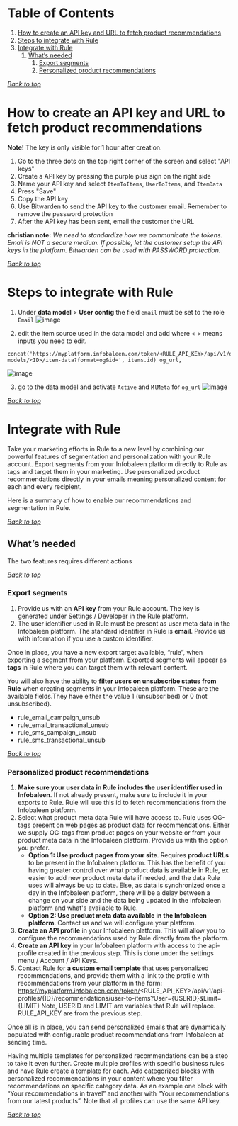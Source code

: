 # Table of Contents
1. [How to create an API key and URL to fetch product recommendations](#how-to-create-an-api-key-and-url-to-fetch-product-recommendations)
1. [Steps to integrate with Rule](#steps-to-integrate-with-rule)
1. [Integrate with Rule](#integrate-with-rule)
    1. [What’s needed](#what’s-needed)
        1. [Export segments](#export-segments)
        1. [Personalized product recommendations](#personalized-product-recommendations)
[](#table-of-contents)

[*Back to top*](#table-of-contents)

# How to create an API key and URL to fetch product recommendations

**Note!** The key is only visible for 1 hour after creation. 

1. Go to the three dots on the top right corner of the screen and select "API keys"
2. Create a API key by pressing the purple plus sign on the right side
3. Name your API key and select `ItemToItems`, `UserToItems`, and `ItemData`
4. Press "Save"
5. Copy the API key
6. Use Bitwarden to send the API key to the customer email. Remember to remove the password protection
7. After the API key has been sent, email the customer the URL

**christian note:** _We need to standardize how we communicate the tokens. Email is NOT a secure medium. If possible, let the customer setup the API keys in the platform.
Bitwarden can be used with PASSWORD protection._ 

[*Back to top*](#table-of-contents)

# Steps to integrate with Rule
1. Under **data model** > **User config** the field `email` must be set to the role `Email`
![image](https://user-images.githubusercontent.com/102239423/171419337-eb122526-59b4-4344-9613-542fa24f8a1e.png)

2. edit the item source used in the data model and add where `< >` means inputs you need to edit.

```
concat('https://myplatform.infobaleen.com/token/<RULE_API_KEY>/api/v1/data-models/<ID>/item-data?format=og&id=', items.id) og_url,  
 ```
![image](https://user-images.githubusercontent.com/102239423/171423278-18d58beb-2084-4db7-b02a-61762dcd192c.png)

3. go to the data model and activate `Active` and `MlMeta` for `og_url`
![image](https://user-images.githubusercontent.com/102239423/171424929-50b87293-dd85-4619-8145-440e3b951f6d.png)

[*Back to top*](#table-of-contents)

# Integrate with Rule
Take your marketing efforts in Rule to a new level by combining our powerful features of segmentation and personalization with your Rule account. Export segments from your Infobaleen platform directly to Rule as tags and target them in your marketing. Use personalized product recommendations directly in your emails meaning personalized content for each and every recipient.

Here is a summary of how to enable our recommendations and segmentation in Rule.

[*Back to top*](#table-of-contents)

## What’s needed
The two features requires different actions

[*Back to top*](#table-of-contents)

### Export segments
1. Provide us with an **API key** from your Rule account. The key is generated under Settings /  Developer in the Rule platform. 
2. The user identifier used in Rule must be present as user meta data in the Infobaleen platform. The standard identifier in Rule is **email**. Provide us with information if you use a custom identifier.

Once in place, you have a new export target available, “rule”, when exporting a segment from your platform. Exported segments will appear as **tags** in Rule where you can target them with relevant content. 

You will also have the ability to **filter users on unsubscribe status from Rule** when creating segments in your Infobaleen platform. These are the available fields.They have either the value 1 (unsubscribed) or 0 (not unsubscribed).

* rule_email_campaign_unsub
* rule_email_transactional_unsub
* rule_sms_campaign_unsub
* rule_sms_transactional_unsub

[*Back to top*](#table-of-contents)

### Personalized product recommendations
1. **Make sure your user data in Rule includes the user identifier used in Infobaleen**. If not already present, make sure to include it in your exports to Rule. Rule will use this id to fetch recommendations from the Infobaleen platform.
2. Select what product meta data Rule will have access to. Rule uses OG-tags present on web pages as product data for recommendations. Either we supply OG-tags from product pages on your website or from your product meta data in the Infobaleen platform. Provide us with the option you prefer.
    * **Option 1: Use product pages from your site**. Requires **product URLs** to be present in the Infobaleen platform. This has the benefit of you having greater control over  what product data is available in Rule, ex easier to add new product meta data if needed, and the data Rule uses will always be up to date. Else, as data is synchronized once a day in the Infobaleen platform, there will be a delay between a change on your side and the data being updated in the Infobaleen platform and   what's available to Rule.   
    * **Option 2: Use product meta data available in the Infobaleen platform**. Contact us and we will configure your platform.
3. **Create an API profile** in your Infobaleen platform. This will allow you to configure the recommendations used by Rule directly from the platform. 
4. **Create an API key** in your Infobaleen platform with access to the api-profile created in the previous step. This is done under the settings menu / Account / API Keys.
5. Contact Rule for **a custom email template** that uses personalized recommendations, and provide them with a link to the profile with recommendations from your platform in the form: https://myplatform.infobaleen.com/token/<RULE_API_KEY>/api/v1/api-profiles/{ID}/recommendations/user-to-items?User={USERID}&Limit={LIMIT}
Note, USERID and LIMIT are variables that Rule will replace. RULE_API_KEY are from the previous step.

Once all is in place, you can send personalized emails that are dynamically populated with configurable product recommendations from Infobaleen at sending time.

Having multiple templates for personalized recommendations can be a step to take it even further. Create multiple profiles with specific business rules and have Rule create a template for each. Add categorized blocks with personalized recommendations in your content where you filter recommendations on specific category data. As an example one block with “Your recommendations in travel” and another with “Your recommendations from our latest products”. Note that all profiles can use the same API key.

[*Back to top*](#table-of-contents)
